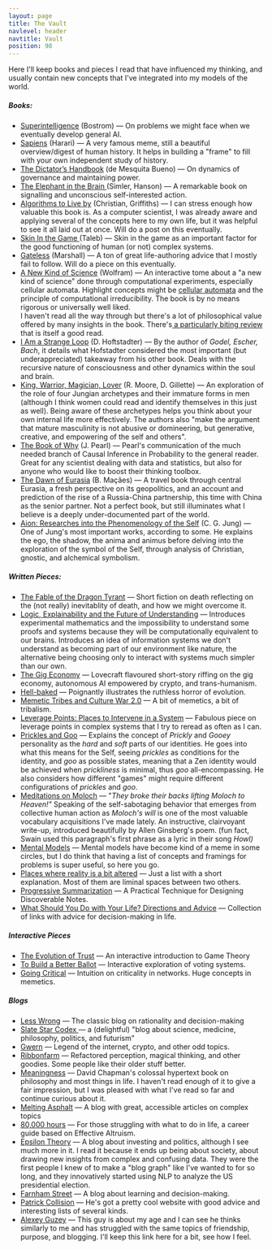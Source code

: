 ```yaml
---
layout: page
title: The Vault
navlevel: header
navtitle: Vault
position: 98
---
```

Here I'll keep books and pieces I read that have influenced my thinking, and usually contain new concepts that I've integrated into my models of the world.

##### Books:

* [Superintelligence](https://www.amazon.com/Superintelligence-Dangers-Strategies-Nick-Bostrom/dp/1501227742) (Bostrom)  — On problems we might face when we eventually develop general AI.
* [Sapiens](https://www.amazon.com/Sapiens-Humankind-Yuval-Noah-Harari/dp/0062316095) (Harari) — A very famous meme, still a beautiful overview/digest of human history. It helps in building a "frame" to fill with your own independent study of history.
* [The Dictator’s Handbook](https://www.amazon.com/Dictators-Handbook-Behavior-Almost-Politics/dp/1610391845) (de Mesquita Bueno) — On dynamics of governance and maintaining power.
* [The Elephant in the Brain ](https://www.amazon.com/Elephant-Brain-Hidden-Motives-Everyday/dp/0190495995)(Simler, Hanson) — A remarkable book on signalling and unconscious self-interested action.
* [Algorithms to Live by](https://www.amazon.com/Algorithms-Live-Computer-Science-Decisions/dp/1627790365) (Christian, Griffiths) — I can stress enough how valuable this book is. As a computer scientist, I was already aware and applying several of the concepts here to my own life, but it was helpful to see it all laid out at once. Will do a post on this eventually.
* [Skin In the Game ](https://www.amazon.com/Skin-Game-Hidden-Asymmetries-Daily/dp/042528462X)(Taleb) — Skin in the game as an important factor for the good functioning of human (or not) complex systems.
* [Gateless](https://www.amazon.com/Gateless-Sebastian-Marshall-ebook/dp/B00QANG7GM) (Marshall) — A ton of great life-authoring advice that I mostly fail to follow. Will do a piece on this eventually.
* [A New Kind of Science](https://www.wolframscience.com/nks/) (Wolfram) — An interactive tome about a "a new kind of science" done through computational experiments, especially cellular automata. Highlight concepts might be [cellular automata](https://en.wikipedia.org/wiki/Cellular_automaton) and the principle of computational irreducibility. The book is by no means rigorous or universally well liked.  
  I haven't read all the way through but there's a lot of philosophical value offered by many insights in the book. There's[ a particularly biting review](http://bactra.org/reviews/wolfram/) that is itself a good read.
* [I Am a Strange Loop](https://www.amazon.com/Am-Strange-Loop-Douglas-Hofstadter/dp/0465030793) (D. Hoftstadter) — By the author of _Godel, Escher, Bach_, it details what Hofstadter considered the most important (but underappreciated) takeaway from his other book. Deals with the recursive nature of consciousness and other dynamics within the soul and brain.
* [King, Warrior, Magician, Lover](https://www.amazon.com/King-Warrior-Magician-Lover-Rediscovering/dp/0062506064) (R. Moore, D. Gillette) — An exploration of the role of four Jungian archetypes and their immature forms in men (although I think women could read and identify themselves in this just as well). Being aware of these archetypes helps you think about your own internal life more effectively. The authors also "make the argument that mature masculinity is not abusive or domineering, but generative, creative, and empowering of the self and others".
* [The Book of Why](https://www.amazon.com/Book-Why-Science-Cause-Effect/dp/0141982411) (J. Pearl) — Pearl's communication of the much needed branch of Causal Inference in Probability to the general reader. Great for any scientist dealing with data and statistics, but also for anyone who would like to boost their thinking toolbox.
* [The Dawn of Eurasia](https://www.amazon.com/Dawn-Eurasia-Trail-World-Order/dp/0241309255) (B. Maçães) — A travel book through central Eurasia, a fresh perspective on its geopolitics, and an account and prediction of the rise of a Russia-China partnership, this time with China as the senior partner. Not a perfect book, but still illuminates what I believe is a deeply under-documented part of the world.
* [Aion: Researches into the Phenomenology of the Self](https://www.amazon.com/Aion-Researches-Phenomenology-Collected-Works/dp/069101826X) (C. G. Jung) — One of Jung's most important works, according to some. He explains the ego, the shadow, the anima and animus before delving into the exploration of the symbol of the Self, through analysis of Christian, gnostic, and alchemical symbolism.

##### Written Pieces:

* [The Fable of the Dragon Tyrant](https://nickbostrom.com/fable/dragon.html) — Short fiction on death reflecting on the (not really) inevitablity of death, and how we might overcome it.
* [Logic, Explainability and the Future of Understanding](https://blog.stephenwolfram.com/2018/11/logic-explainability-and-the-future-of-understanding/) — Introduces experimental mathematics and the impossibility to understand some proofs and systems because they will be computationally equivalent to our brains. Introduces an idea of information systems we don't understand as becoming part of our environment like nature, the alternative being choosing only to interact with systems much simpler than our own.
* [The Gig Economy](https://zerohplovecraft.wordpress.com/2018/05/11/the-gig-economy-2/) — Lovecraft flavoured short-story riffing on the gig economy, autonomous AI empowered by crypto, and trans-humanism.
* [Hell-baked](http://www.xenosystems.net/hell-baked/) — Poignantly illustrates the ruthless horror of evolution.
* [Memetic Tribes and Culture War 2.0](https://medium.com/intellectual-explorers-club/memetic-tribes-and-culture-war-2-0-14705c43f6bb) — A bit of memetics, a bit of tribalism.
* [Leverage Points: Places to Intervene in a System](http://donellameadows.org/archives/leverage-points-places-to-intervene-in-a-system/) — Fabulous piece on leverage points in complex systems that I try to reread as often as I can.
* [Prickles and Goo](https://meltingasphalt.com/prickles-and-goo/) — Explains the concept of _Prickly_ and _Gooey_ personality as the _hard_ and _soft_ parts of our identities. He goes into what this means for the Self, seeing _prickles_ as conditions for the identity, and _goo_ as possible states, meaning that a Zen identity would be achieved when _prickliness_ is minimal, thus _goo_ all-encompassing. He also considers how different "games" might require different configurations of _prickles_ and _goo_.
* [Meditations on Moloch](https://slatestarcodex.com/2014/07/30/meditations-on-moloch/) — "_They broke their backs lifting Moloch to Heaven!"_ Speaking of the self-sabotaging behavior that emerges from collective human action as _Moloch's will_ is one of the most valuable vocabulary acquisitions I've made lately. An instructive, clairvoyant write-up, introduced beautifully by Allen Ginsberg's poem. (fun fact, Swain used this paragraph's first phrase as a lyric in their song _Howl)_
* [Mental Models](https://fs.blog/mental-models/) — Mental models have become kind of a meme in some circles, but I do think that having a list of concepts and framings for problems is super useful, so here you go.
* [Places where reality is a bit altered](https://silent-wordsmith.tumblr.com/post/147470432974/places-where-reality-is-a-bit-altered) — Just a list with a short explanation. Most of them are liminal spaces between two others.
* [Progressive Summarization](https://praxis.fortelabs.co/progressive-summarization-a-practical-technique-for-designing-discoverable-notes-3459b257d3eb/) — A Practical Technique for Designing Discoverable Notes. 
* [What Should You Do with Your Life? Directions and Advice](https://guzey.com/personal/what-should-you-do-with-your-life/) — Collection of links with advice for decision-making in life.

##### Interactive Pieces

* [The Evolution of Trust](https://ncase.me/trust/) — An interactive introduction to Game Theory
* [To Build a Better Ballot](https://ncase.me/ballot/) — Interactive exploration of voting systems.
* [Going Critical](https://meltingasphalt.com/interactive/going-critical/) — Intuition on criticality in networks. Huge concepts in memetics.

##### Blogs

* [Less Wrong](https://www.lesswrong.com/about) — The classic blog on rationality and decision-making
* [Slate Star Codex ](https://slatestarcodex.com)— a (delightful) "blog about science, medicine, philosophy, politics, and futurism"
* [Gwern](https://www.gwern.net) — Legend of the internet, crypto, and other odd topics.
* [Ribbonfarm](https://www.ribbonfarm.com) — Refactored perception, magical thinking, and other goodies. Some people like their older stuff better.
* [Meaningness](https://meaningness.com/) — David Chapman's colossal hypertext book on philosophy and most things in life. I haven't read enough of it to give a fair impression, but I was pleased with what I've read so far and continue curious about it.
* [Melting Asphalt](https://meltingasphalt.com/) — A blog with great, accessible articles on complex topics
* [80,000 hours](https://80000hours.org/blog/) — For those struggling with what to do in life, a career guide based on Effective Altruism.
* [Epsilon Theory](https://www.epsilontheory.com) — A blog about investing and politics, although I see much more in it. I read it because it ends up being about society, about drawing new insights from complex and confusing data. They were the first people I knew of to make a "blog graph" like I've wanted to for so long, and they innovatively started using NLP to analyze the US presidential election.
* [Farnham Street](https://fs.blog) — A blog about learning and decision-making.
* [Patrick Collision](https://patrickcollison.com/advice) — He's got a pretty cool website with good advice and interesting lists of several kinds.
* [Alexey Guzey](https://guzey.com/) — This guy is about my age and I can see he thinks similarly to me and has struggled with the same topics of friendship, purpose, and blogging. I'll keep this link here for a bit, see how I feel.